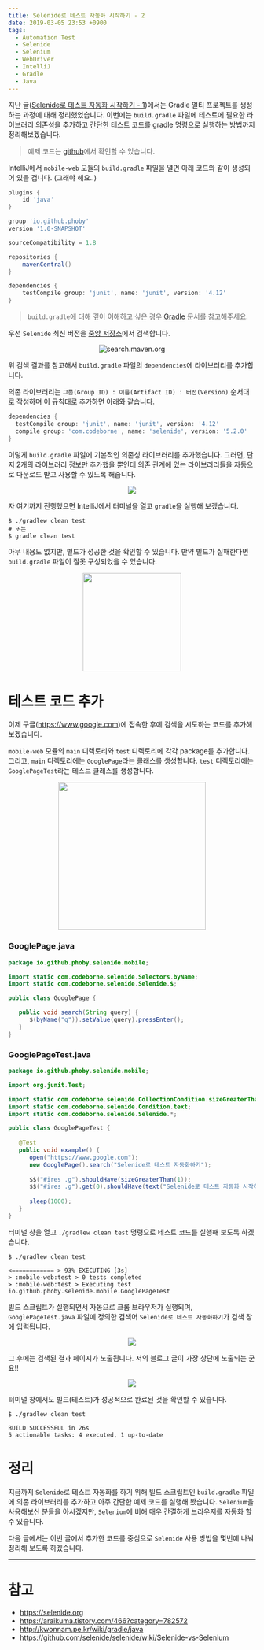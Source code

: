 ```yaml
---
title: Selenide로 테스트 자동화 시작하기 - 2
date: 2019-03-05 23:53 +0900
tags:
  - Automation Test
  - Selenide
  - Selenium
  - WebDriver
  - IntelliJ
  - Gradle
  - Java
---
```

지난 글([Selenide로 테스트 자동화 시작하기 - 1](https://phoby.github.io/start-web-automation-test-width-selenide/))에서는 Gradle 멀티 프로젝트를 생성하는 과정에 대해 정리했었습니다.
이번에는 `build.gradle` 파일에 테스트에 필요한 라이브러리 의존성을 추가하고 간단한 테스트 코드를 gradle 명령으로 실행하는 방법까지 정리해보겠습니다.

> 예제 코드는 [github](https://github.com/phoby/web-testing)에서 확인할 수 있습니다. 

IntelliJ에서 `mobile-web` 모듈의 `build.gradle` 파일을 열면 아래 코드와 같이 생성되어 있을 겁니다. (그래야 해요..)

``` groovy
plugins {
    id 'java'
}

group 'io.github.phoby'
version '1.0-SNAPSHOT'

sourceCompatibility = 1.8

repositories {
    mavenCentral()
}

dependencies {
    testCompile group: 'junit', name: 'junit', version: '4.12'
}
```

> `build.gradle`에 대해 깊이 이해하고 싶은 경우 [Gradle](https://gradle.org/) 문서를 참고해주세요.

우선 `Selenide` 최신 버전을 [중앙 저장소](https://search.maven.org)에서 검색합니다. 

<p align="center">
  <img src="/images/2019-03-05/selenide-2-01.png" alt="search.maven.org">
</p>

위 검색 결과를 참고해서 `build.gradle` 파일의 `dependencies`에 라이브러리를 추가합니다.

의존 라이브러리는 `그룹(Group ID) : 이름(Artifact ID) : 버전(Version)` 순서대로 작성하며 이 규칙대로 추가하면 아래와 같습니다.

``` groovy
dependencies {
  testCompile group: 'junit', name: 'junit', version: '4.12'
  compile group: 'com.codeborne', name: 'selenide', version: '5.2.0'
}
```

이렇게 `build.gradle` 파일에 기본적인 의존성 라이브러리를 추가했습니다. 그러면, 단지 2개의 라이브러리 정보만 추가했을 뿐인데 의존 관계에 있는 라이브러리들을 자동으로 다운로드 받고 사용할 수 있도록 해줍니다.

<p align="center">
  <img src="/images/2019-03-05/selenide-2-02.png" >
</p>

자 여기까지 진행했으면 IntelliJ에서 터미널을 열고 `gradle`을 실행해 보겠습니다.

``` shell
$ ./gradlew clean test
# 또는
$ gradle clean test
```

아무 내용도 없지만, 빌드가 성공한 것을 확인할 수 있습니다. 
만약 빌드가 실패한다면 `build.gradle` 파일이 잘못 구성되었을 수 있습니다.

<p align="center">
  <img src="/images/2019-03-05/selenide-2-03.png" style="width: 200px">
</p>

# 테스트 코드 추가

이제 구글(https://www.google.com)에 접속한 후에 검색을 시도하는 코드를 추가해보겠습니다.

`mobile-web` 모듈의 `main` 디렉토리와 `test` 디렉토리에 각각 package를 추가합니다.
그리고, `main` 디렉토리에는 `GooglePage`라는 클래스를 생성합니다.
`test` 디렉토리에는 `GooglePageTest`라는 테스트 클래스를 생성합니다.

<p align="center">
  <img src="/images/2019-03-05/selenide-2-04.png" style="width: 300px">
</p>

### GooglePage.java
``` java
package io.github.phoby.selenide.mobile;

import static com.codeborne.selenide.Selectors.byName;
import static com.codeborne.selenide.Selenide.$;

public class GooglePage {

   public void search(String query) {
      $(byName("q")).setValue(query).pressEnter();
   }
}
```

### GooglePageTest.java
``` java
package io.github.phoby.selenide.mobile;

import org.junit.Test;

import static com.codeborne.selenide.CollectionCondition.sizeGreaterThan;
import static com.codeborne.selenide.Condition.text;
import static com.codeborne.selenide.Selenide.*;

public class GooglePageTest {
   
   @Test
   public void example() {
      open("https://www.google.com");
      new GooglePage().search("Selenide로 테스트 자동화하기");
      
      $$("#ires .g").shouldHave(sizeGreaterThan(1));
      $$("#ires .g").get(0).shouldHave(text("Selenide로 테스트 자동화 시작하기"));
      
      sleep(1000);
   }
}
```

터미널 창을 열고 `./gradlew clean test` 명령으로 테스트 코드를 실행해 보도록 하겠습니다.

``` shell
$ ./gradlew clean test

<============-> 93% EXECUTING [3s]
> :mobile-web:test > 0 tests completed
> :mobile-web:test > Executing test io.github.phoby.selenide.mobile.GooglePageTest
```
빌드 스크립트가 실행되면서 자동으로 크롬 브라우저가 실행되며, `GooglePageTest.java` 파일에 정의한 검색어 `Selenide로 테스트 자동화하기`가 검색 창에 입력됩니다.

<p align="center">
  <img src="/images/2019-03-05/selenide-2-05.png">
</p>

그 후에는 검색된 결과 페이지가 노출됩니다. 
저의 블로그 글이 가장 상단에 노출되는 군요!! 

<p align="center">
  <img src="/images/2019-03-05/selenide-2-06.png">
</p>

터미널 창에서도 빌드(테스트)가 성공적으로 완료된 것을 확인할 수 있습니다.

``` shell
$ ./gradlew clean test

BUILD SUCCESSFUL in 26s
5 actionable tasks: 4 executed, 1 up-to-date
```

# 정리

지금까지 `Selenide`로 테스트 자동화를 하기 위해 빌드 스크립트인 `build.gradle` 파일에 의존 라이브러리를 추가하고 아주 간단한 예제 코드를 실행해 봤습니다.
`Selenium`을 사용해보신 분들을 아시겠지만, `Selenium`에 비해 매우 간결하게 브라우저를 자동화 할 수 있습니다.

다음 글에서는 이번 글에서 추가한 코드를 중심으로 `Selenide` 사용 방법을 몇번에 나눠 정리해 보도록 하겠습니다.

---

# 참고

- https://selenide.org
- https://araikuma.tistory.com/466?category=782572
- http://kwonnam.pe.kr/wiki/gradle/java
- https://github.com/selenide/selenide/wiki/Selenide-vs-Selenium


